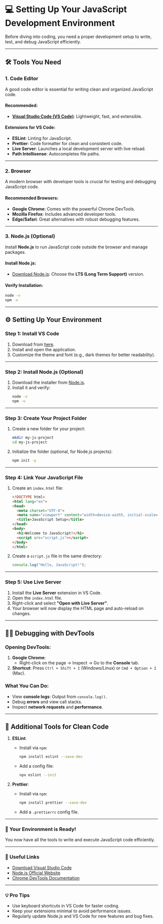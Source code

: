 # 💻 Setting Up Your JavaScript Development Environment

Before diving into coding, you need a proper development setup to write, test, and debug JavaScript efficiently.

---

## 🛠️ Tools You Need

### 1. **Code Editor**
A good code editor is essential for writing clean and organized JavaScript code.

#### Recommended:
- **[Visual Studio Code (VS Code)](https://code.visualstudio.com/)**: Lightweight, fast, and extensible.

#### Extensions for VS Code:
- **ESLint**: Linting for JavaScript.  
- **Prettier**: Code formatter for clean and consistent code.  
- **Live Server**: Launches a local development server with live reload.  
- **Path Intellisense**: Autocompletes file paths.

---

### 2. **Browser**
A modern browser with developer tools is crucial for testing and debugging JavaScript code.

#### Recommended Browsers:
- **Google Chrome**: Comes with the powerful Chrome DevTools.
- **Mozilla Firefox**: Includes advanced developer tools.
- **Edge/Safari**: Great alternatives with robust debugging features.

---

### 3. **Node.js** (Optional)
Install **Node.js** to run JavaScript code outside the browser and manage packages.

#### Install Node.js:
- [Download Node.js](https://nodejs.org/): Choose the **LTS (Long Term Support)** version.

#### Verify Installation:
```bash
node -v
npm -v
```

---

## ⚙️ Setting Up Your Environment

### Step 1: Install VS Code
1. Download from [here](https://code.visualstudio.com/).
2. Install and open the application.
3. Customize the theme and font (e.g., dark themes for better readability).

---

### Step 2: Install Node.js (Optional)
1. Download the installer from [Node.js](https://nodejs.org/).  
2. Install it and verify:
   ```bash
   node -v
   npm -v
   ```

---

### Step 3: Create Your Project Folder
1. Create a new folder for your project:
   ```bash
   mkdir my-js-project
   cd my-js-project
   ```

2. Initialize the folder (optional, for Node.js projects):
   ```bash
   npm init -y
   ```

---

### Step 4: Link Your JavaScript File
1. Create an `index.html` file:
   ```html
   <!DOCTYPE html>
   <html lang="en">
   <head>
     <meta charset="UTF-8">
     <meta name="viewport" content="width=device-width, initial-scale=1.0">
     <title>JavaScript Setup</title>
   </head>
   <body>
     <h1>Welcome to JavaScript!</h1>
     <script src="script.js"></script>
   </body>
   </html>
   ```

2. Create a `script.js` file in the same directory:
   ```javascript
   console.log("Hello, JavaScript!");
   ```

---

### Step 5: Use Live Server
1. Install the **Live Server** extension in VS Code.
2. Open the `index.html` file.
3. Right-click and select **"Open with Live Server"**.
4. Your browser will now display the HTML page and auto-reload on changes.

---

## 🕵️‍♂️ Debugging with DevTools

### Opening DevTools:
1. **Google Chrome**:
   - Right-click on the page → Inspect → Go to the **Console** tab.
2. **Shortcut**: Press `Ctrl + Shift + I` (Windows/Linux) or `Cmd + Option + I` (Mac).

### What You Can Do:
- View **console logs**: Output from `console.log()`.
- Debug **errors** and view call stacks.
- Inspect **network requests** and **performance**.

---

## 🧹 Additional Tools for Clean Code
1. **ESLint**:
   - Install via `npm`:
     ```bash
     npm install eslint --save-dev
     ```
   - Add a config file:
     ```bash
     npx eslint --init
     ```

2. **Prettier**:
   - Install via `npm`:
     ```bash
     npm install prettier --save-dev
     ```
   - Add a `.prettierrc` config file.

---

### 🎉 Your Environment is Ready!
You now have all the tools to write and execute JavaScript code efficiently.  

---

### 🔗 Useful Links
- [Download Visual Studio Code](https://code.visualstudio.com/)  
- [Node.js Official Website](https://nodejs.org/)  
- [Chrome DevTools Documentation](https://developer.chrome.com/docs/devtools/)  

---

### 💡 Pro Tips
- Use keyboard shortcuts in VS Code for faster coding.  
- Keep your extensions minimal to avoid performance issues.  
- Regularly update Node.js and VS Code for new features and bug fixes.
